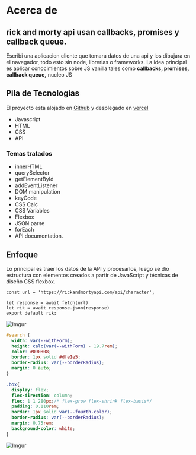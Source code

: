 

# Acerca de 
## rick and morty api usan callbacks, promises y callback queue.

Escribi una aplicacion cliente que tomara datos de una api y los dibujara en el navegador, todo esto sin node, librerias o frameworks.
La idea principal es aplicar conocimientos sobre JS vanilla tales como **callbacks, promises, callback queue,** nucleo JS 

## Pila de Tecnologias

El proyecto esta alojado en [Github](https://github.com/alexbyd/rick-and-morty) y desplegado en  [vercel](https://rick-and-morty-pi-two.vercel.app/)

* Javascript
* HTML
* CSS
* API


### Temas tratados

* innerHTML
* querySelector
* getElementById
* addEventListener
* DOM manipulation
* keyCode
* CSS Calc
* CSS Variables
* Flexbox
* JSON.parse
* forEach
* API documentation.

## Enfoque 

Lo principal es traer los datos de la API y procesarlos, luego se dio estructura con elementos creados a partir de JavaScript y técnicas de diseño CSS flexbox.


````ecmascript 6
const url = 'https://rickandmortyapi.com/api/character';

let response = await fetch(url)
let rik = await response.json(response)
export default rik;
````


![Imgur](https://i.imgur.com/GC81PDPl.png)


````css
#search {
  width: var(--withForm);
  height: calc(var(--withForm) - 19.7rem);
  color: #090808;
  border: 1px solid #dfe1e5;
  border-radius: var(--borderRadius);
  margin: 0 auto;
}
````
````css
.box{
  display: flex;
  flex-direction: column;
  flex: 1 1 280px;/* flex-grow flex-shrink flex-basis*/
  padding: 0.110rem;
  border: 1px solid var(--fourth-color);
  border-radius: var(--borderRadius);
  margin: 0.75rem;
  background-color: white;
}
````

![Imgur](https://i.imgur.com/AB3mvJdl.png)
